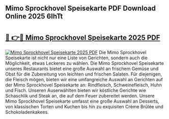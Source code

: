 ## Mimo Sprockhovel Speisekarte PDF Download Online 2025 6IhTt

# <h2><a href="http://gcea7rn.nevu.top/?p=Mimo+Sprockhovel+Speisekarte">🔗 👉🔴 Mimo Sprockhovel Speisekarte 2025 PDF</a></h2>

[![Mimo Sprockhovel Speisekarte 2025 PDF](https://i.imgur.com/dBaPXMq.png)](http://gcea7rn.nevu.top/?p=Mimo+Sprockhovel+Speisekarte)
Die Mimo Sprockhovel Speisekarte ist nicht nur eine Liste von Gerichten, sondern auch die Möglichkeit, etwas Leckeres zu wählen. Die Mimo Sprockhovel Speisekarte unseres Restaurants bietet eine große Auswahl an frischem Gemüse und Obst für die Zubereitung von leichten und frischen Salaten. Für diejenigen, die Fleisch mögen, bieten wir eine umfangreiche Auswahl an Gerichten auf der Mimo Sprockhovel Speisekarte an: Rindfleisch, Schweinefleisch, Huhn und Fisch. Unseren Auserwählten bieten wir köstliche Gerichte wie Schaschlik und Steak an, die auf dem Feuer zubereitet werden. Unsere Mimo Sprockhovel Speisekarte umfasst eine große Auswahl an Desserts, von klassischen Torten und Kuchen bis hin zu exquisiten Crème Brûlée und Schokoladenkakees.
